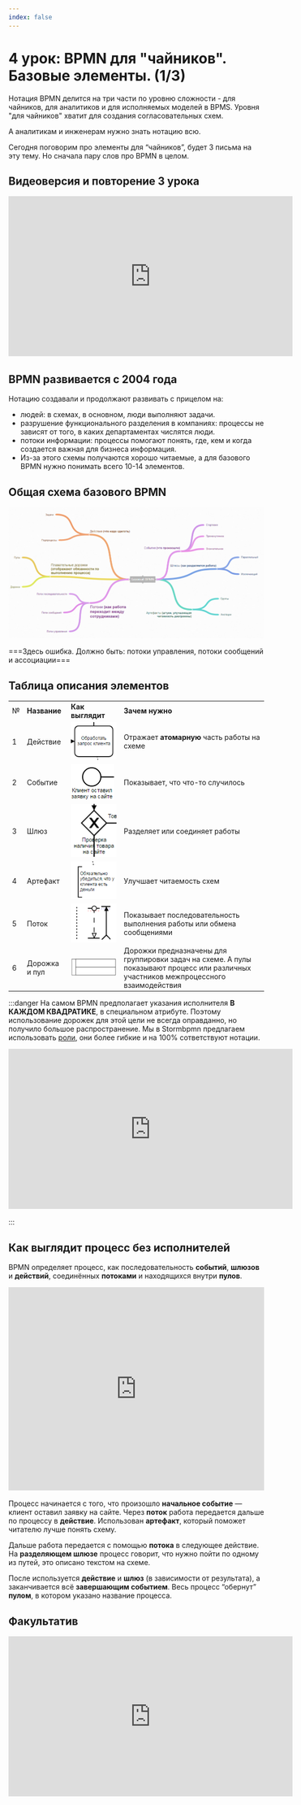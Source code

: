 ```yaml
---
index: false
---
```


# 4 урок: BPMN для "чайников". Базовые элементы. (1/3)

Нотация BPMN делится на три части по уровню сложности - для чайников, для аналитиков и для исполняемых моделей в BPMS. Уровня "для чайников" хватит для создания согласовательных схем.

А аналитикам и инженерам нужно знать нотацию всю.

Сегодня поговорим про элементы для “чайников”, будет 3 письма на эту тему. Но сначала пару слов про BPMN в целом.

## Видеоверсия и повторение 3 урока

<iframe width="560" height="315" src="https://www.youtube.com/embed/qvXpMlXaRnQ?si=9XuIKPjr0iKMxfVD" title="YouTube video player" frameborder="0" allow="accelerometer; autoplay; clipboard-write; encrypted-media; gyroscope; picture-in-picture; web-share" referrerpolicy="strict-origin-when-cross-origin" allowfullscreen></iframe>

## BPMN развивается с 2004 года

Нотацию создавали и продолжают развивать с прицелом на:

- людей: в схемах, в основном, люди выполняют задачи.
- разрушение функционального разделения в компаниях: процессы не зависят от того, в каких департаментах числятся люди.
- потоки информации: процессы помогают понять, где, кем и когда создается важная для бизнеса информация.
- Из-за этого схемы получаются хорошо читаемые, а для базового BPMN нужно понимать всего 10-14 элементов.

## Общая схема базового BPMN

![image](4_lesson_1.png)

===Здесь ошибка. Должно быть: потоки управления, потоки сообщений и ассоциации===

## Таблица описания элементов

|     |               |                          |                                                                                                                                                                   |
| --- | ------------- | ------------------------ | ----------------------------------------------------------------------------------------------------------------------------------------------------------------- |
| №   | **Название**  | **Как выглядит**         | **Зачем нужно**                                                                                                                                                   |
| 1   | Действие      | ![image](4_lesson_2.png) | Отражает **атомарную** часть работы на схеме                                                                                                                                    |
| 2   | Событие       | ![image](4_lesson_3.png) | Показывает, что что-то случилось                                                                                                                                  |
| 3   | Шлюз          | ![image](4_lesson_4.png) | Разделяет или соединяет работы                                                                                                                                    |
| 4   | Артефакт      | ![image](4_lesson_5.png) | Улучшает читаемость схем                                                                                                                                          |
| 5   | Поток         | ![image](4_lesson_6.png) | Показывает последовательность выполнения работы или обмена сообщениями                                                                                                                  |
| 6   | Дорожка и пул | ![image](4_lesson_7.png) | Дорожки предназначены для группировки задач на схеме. А пулы показывают процесс или различных участников межпроцессного взаимодействия |

:::danger
На самом BPMN предполагает указания исполнителя **В КАЖДОМ КВАДРАТИКЕ**, в специальном атрибуте. Поэтому использование дорожек для этой цели не всегда оправданно, но получило большое распространение. Мы в Stormbpmn предлагаем использовать [роли](/features/4_assignees), они более гибкие и на 100% сответствуют нотации.

<iframe width="560" height="315" src="https://www.youtube.com/embed/_2W10c0YzcI?si=jp1w8TPZx5RFOrz5" title="YouTube video player" frameborder="0" allow="accelerometer; autoplay; clipboard-write; encrypted-media; gyroscope; picture-in-picture; web-share" referrerpolicy="strict-origin-when-cross-origin" allowfullscreen></iframe>

:::

## Как выглядит процесс без исполнителей

BPMN определяет процесс, как последовательность **событий**, **шлюзов** и **действий**, соединённых **потоками** и находящихся внутри **пулов**.  

<iframe src="https://stormbpmn.com/app/diagram/4fa8602e-4c86-4f4a-bc69-af7380337160?overlays=eyJkdXJhdGlvbiI6ZmFsc2UsImFzc2lnbmVlcyI6dHJ1ZSwicG9zaXRpb25zIjpmYWxzZSwic3lzdGVtcyI6dHJ1ZSwiZG9jdW1lbnRzIjp0cnVlLCJsaW5rcyI6ZmFsc2UsImNvbW1lbnRzIjpmYWxzZSwiZGVzY3JpcHRpb24iOmZhbHNlfQ==&embedded=true" style="border:1px #f2f2f2 none;" name="extAdmin" scrolling="no" frameborder="1"  height="400" width="100%" allowfullscreen></iframe>

 Процесс начинается с того, что произошло  **начальное событие** — клиент оставил заявку на сайте.
Через **поток** работа передается дальше по процессу в **действие**. Использован **артефакт**, который поможет читателю лучше понять схему.  
 
Дальше работа передается с помощью **потока** в следующее действие. На  **разделяющем шлюзе** процесс говорит, что нужно пойти по одному из путей, это описано текстом на схеме.  

После используется **действие** и **шлюз** (в зависимости от результата), а заканчивается всё **завершающим событием**. Весь процесс “обернут” **пулом**, в котором указано название процесса.

## Факультатив

<iframe width="560" height="315" src="https://www.youtube.com/embed/ZID0FeLZQPE?si=yxn1ScxWPY4O5IAt" title="YouTube video player" frameborder="0" allow="accelerometer; autoplay; clipboard-write; encrypted-media; gyroscope; picture-in-picture; web-share" referrerpolicy="strict-origin-when-cross-origin" allowfullscreen></iframe>
